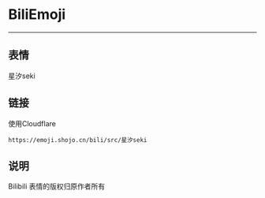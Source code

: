 # BiliEmoji
---
## 表情
星汐seki
## 链接
使用Cloudflare
```
https://emoji.shojo.cn/bili/src/星汐seki
```
## 说明
Bilibili 表情的版权归原作者所有
